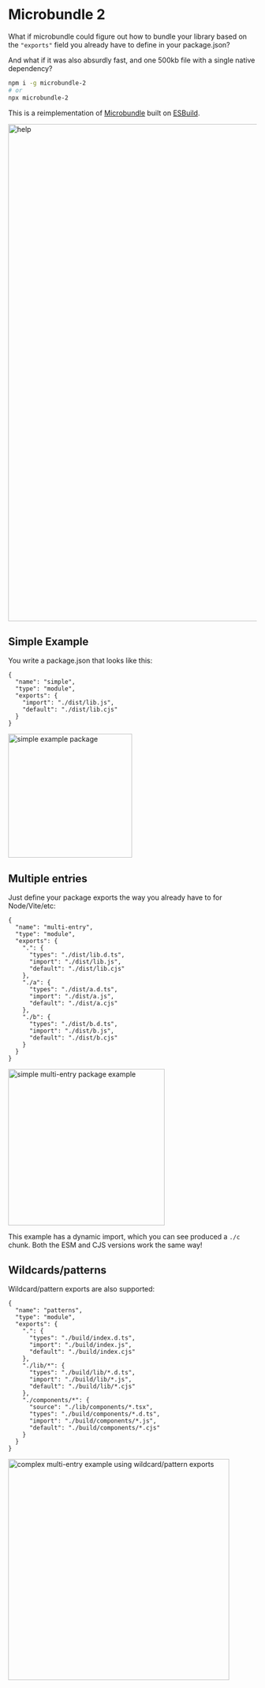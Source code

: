 # Microbundle 2

What if microbundle could figure out how to bundle your library based on the `"exports"` field you already have to define in your package.json?

And what if it was also absurdly fast, and one 500kb file with a single native dependency?

```sh
npm i -g microbundle-2
# or
npx microbundle-2
```

This is a reimplementation of [Microbundle](https://github.com/developit/microbundle)
built on [ESBuild](https://esbuild.github.io).

<img width="1007" alt="help" src="https://github.com/user-attachments/assets/f6e3f477-bb7d-4188-8b4b-6ea7ca1a4d22">


## Simple Example

You write a package.json that looks like this:

```jsonc
{
  "name": "simple",
  "type": "module",
  "exports": {
	"import": "./dist/lib.js",
	"default": "./dist/lib.cjs"
  }
}
```

<img width="251" alt="simple example package" src="https://github.com/user-attachments/assets/8c8b4b1e-aa43-4214-b4bb-4e32b5d856f9">


## Multiple entries

Just define your package exports the way you already have to for Node/Vite/etc:

```jsonc
{
  "name": "multi-entry",
  "type": "module",
  "exports": {
    ".": {
      "types": "./dist/lib.d.ts",
      "import": "./dist/lib.js",
      "default": "./dist/lib.cjs"
    },
    "./a": {
      "types": "./dist/a.d.ts",
      "import": "./dist/a.js",
      "default": "./dist/a.cjs"
    },
    "./b": {
      "types": "./dist/b.d.ts",
      "import": "./dist/b.js",
      "default": "./dist/b.cjs"
    }
  }
}
```

<img width="317" alt="simple multi-entry package example" src="https://github.com/user-attachments/assets/b2de4b6b-a13b-46c6-8940-f678de8b6ddf">

This example has a dynamic import, which you can see produced a `./c` chunk. Both the ESM and CJS versions work the same way!

## Wildcards/patterns

Wildcard/pattern exports are also supported:

```jsonc
{
  "name": "patterns",
  "type": "module",
  "exports": {
    ".": {
      "types": "./build/index.d.ts",
      "import": "./build/index.js",
      "default": "./build/index.cjs"
    },
    "./lib/*": {
      "types": "./build/lib/*.d.ts",
      "import": "./build/lib/*.js",
      "default": "./build/lib/*.cjs"
    },
    "./components/*": {
      "source": "./lib/components/*.tsx",
      "types": "./build/components/*.d.ts",
      "import": "./build/components/*.js",
      "default": "./build/components/*.cjs"
    }
  }
}
```

<img width="448" alt="complex multi-entry example using wildcard/pattern exports" src="https://github.com/user-attachments/assets/36bd84f8-8f1e-4e0d-8af9-970bd9f5c218">

